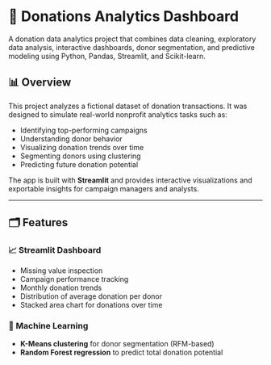 # 🧾 Donations Analytics Dashboard

A donation data analytics project that combines data cleaning, exploratory data analysis, interactive dashboards, donor segmentation, and predictive modeling using Python, Pandas, Streamlit, and Scikit-learn.

## 📊 Overview

This project analyzes a fictional dataset of donation transactions. It was designed to simulate real-world nonprofit analytics tasks such as:

- Identifying top-performing campaigns
- Understanding donor behavior
- Visualizing donation trends over time
- Segmenting donors using clustering
- Predicting future donation potential

The app is built with **Streamlit** and provides interactive visualizations and exportable insights for campaign managers and analysts.

---

## 🗂️ Features

### 📈 Streamlit Dashboard
- Missing value inspection  
- Campaign performance tracking  
- Monthly donation trends  
- Distribution of average donation per donor  
- Stacked area chart for donations over time

### 🤖 Machine Learning
- **K-Means clustering** for donor segmentation (RFM-based)  
- **Random Forest regression** to predict total donation potential
